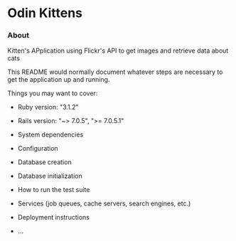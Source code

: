 # Odin Kittens

### About
Kitten's APplication using Flickr's API to get images and retrieve data about cats

This README would normally document whatever steps are necessary to get the
application up and running.

Things you may want to cover:

* Ruby version: "3.1.2"

* Rails version: "~> 7.0.5", ">= 7.0.5.1"

* System dependencies

* Configuration

* Database creation

* Database initialization

* How to run the test suite

* Services (job queues, cache servers, search engines, etc.)

* Deployment instructions

* ...
